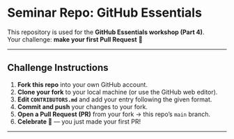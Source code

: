 # Seminar Repo: GitHub Essentials

This repository is used for the **GitHub Essentials workshop (Part 4)**.  
Your challenge: **make your first Pull Request** 🎉

---

## Challenge Instructions

1. **Fork this repo** into your own GitHub account.
2. **Clone your fork** to your local machine (or use the GitHub web editor).
3. **Edit `CONTRIBUTORS.md`** and add your entry following the given format.
4. **Commit and push** your changes to your fork.
5. **Open a Pull Request (PR)** from your fork → this repo’s `main` branch.
6. **Celebrate 🎉** — you just made your first PR!

---
